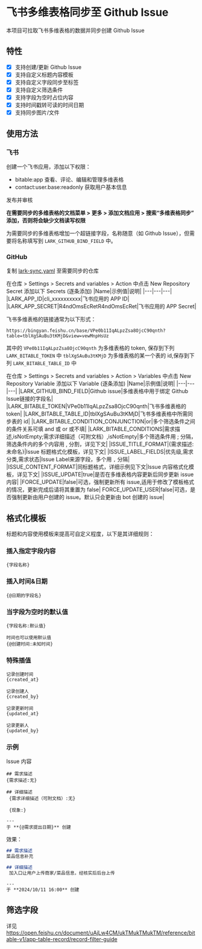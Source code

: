 # 飞书多维表格同步至 Github Issue
本项目可拉取飞书多维表格的数据并同步创建 Github Issue

## 特性
- [x] 支持创建/更新 Github Issue
- [x] 支持自定义标题内容模板
- [x] 支持自定义字段同步至标签
- [x] 支持自定义筛选条件
- [x] 支持字段为空时占位内容
- [x] 支持时间戳转可读的时间日期
- [x] 支持同步图片/文件

## 使用方法

### 飞书
创建一个飞书应用，添加以下权限：
- bitable:app 查看、评论、编辑和管理多维表格
- contact:user.base:readonly 获取用户基本信息

发布并审核

**在需要同步的多维表格的文档菜单 > 更多 > 添加文档应用 > 搜索“多维表格同步” 添加，否则将会缺少文档读写权限**

为需要同步的多维表格增加一个超链接字段，名称随意（如 Github Issue），但需要将名称填写到 `LARK_GITHUB_BIND_FIELD` 中。

### GitHub

复制 [lark-sync.yaml](./.github/workflows/lark-sync.yaml) 至需要同步的仓库

在仓库 > Settings > Secrets and variables > Action 中点击 New Repository Secret 添加以下 Secrets (逐条添加)
|Name|示例值|说明|
|---|---|---|
|LARK_APP_ID|cli_xxxxxxxxxx|飞书应用的 APP ID|
|LARK_APP_SECRET|R4ndOmsEcRetR4ndOmsEcRet|飞书应用的 APP Secret|

飞书多维表格的链接通常为以下形式：
```
https://bingyan.feishu.cn/base/VPe0b11IqALpzZsa8OjcC90qnth?table=tblXgSAuBu3tKMjD&view=vewMnpHsUz
```
其中的 `VPe0b11IqALpzZsa8OjcC90qnth` 为多维表格的 token, 保存到下列 `LARK_BITABLE_TOKEN` 中
`tblXgSAuBu3tKMjD` 为多维表格的某一个表的 id,保存到下列 `LARK_BITABLE_TABLE_ID` 中


在仓库 > Settings > Secrets and variables > Action > Variables 中点击 New Repository Variable 添加以下 Variable (逐条添加)
|Name|示例值|说明|
|---|---|---|
|LARK_GITHUB_BIND_FIELD|Github issue|多维表格中用于绑定 Github Issue链接的字段名|
|LARK_BITABLE_TOKEN|VPe0b11IqALpzZsa8OjcC90qnth|飞书多维表格的 token|
|LARK_BITABLE_TABLE_ID|tblXgSAuBu3tKMjD|飞书多维表格中所需同步表的 id|
|LARK_BITABLE_CONDITION_CONJUNCTION|or|多个筛选条件之间的条件关系可填 and 或 or 或不填|
|LARK_BITABLE_CONDITIONS|需求描述,isNotEmpty;需求详细描述（可附文档）,isNotEmpty|多个筛选条件用 ; 分隔，筛选条件内的多个内容用 , 分割，详见下文|
|ISSUE_TITLE_FORMAT|{需求描述:未命名}|Issue 标题格式化模板，详见下文|
|ISSUE_LABEL_FIELDS|优先级,需求分类,需求状态|Issue Label来源字段，多个用 `,` 分隔|
|ISSUE_CONTENT_FORMAT|同标题格式，详细示例见下文|Issue 内容格式化模板，详见下文|
|ISSUE_UPDATE|true|是否在多维表格内容更新后同步更新 issue 内容|
|FORCE_UPDATE|false|可选，强制更新所有 issue,适用于修改了模板格式的情况，更新完成后请将其重置为 false|
FORCE_UPDATE_USER|false|可选，是否强制更新由用户创建的 issue。默认只会更新由 bot 创建的 issue|

## 格式化模板
标题和内容使用模板来提高可自定义程度，以下是其详细规则：

### 插入指定字段内容
```
{字段名称}
```

### 插入时间&日期
```
{@日期的字段名}
```

### 当字段为空时的默认值
```
{字段名称:默认值}

时间也可以使用默认值
{@创建时间:未知时间}
```

### 特殊插值
```
记录创建时间
{created_at}

记录创建人
{created_by}

记录更新时间
{updated_at}

记录更新人
{updated_by}
```

### 示例
Issue 内容
```
## 需求描述
{需求描述:无}

## 详细描述
 {需求详细描述（可附文档）:无}

 {现象:}

--- 
于 **{@需求提出日期}** 创建
```
效果：

```markdown
## 需求描述
菜品信息补充

## 详细描述
 加入口让用户上传商家/菜品信息，经核实后后台上传

--- 
于 **2024/10/11 16:00** 创建
```
## 筛选字段
详见 https://open.feishu.cn/document/uAjLw4CM/ukTMukTMukTM/reference/bitable-v1/app-table-record/record-filter-guide
